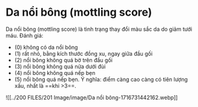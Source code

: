 # Da nổi bông (mottling score)
Da nổi bông (mottling score) là tình trạng thay đổi màu sắc da do giảm tưới máu.
Đánh giá:
- (0) không có da nổi bông
- (1) rất nhỏ, bằng kích thước đồng xu, ngay giữa đầu gối
- (2) nổi bông không quá bờ trên đầu gối
- (3) nổi bông không quá nửa dưới đùi
- (4) nổi bông không quá nếp bẹn
- (5) nổi bông quá nếp bẹn.
Ý nghĩa: điểm càng cao càng có tiên lượng xấu, nhất là  ==khi >3==.

![[../200 FILES/201 Image/image/Da nổi bông-1716731442162.webp]]

